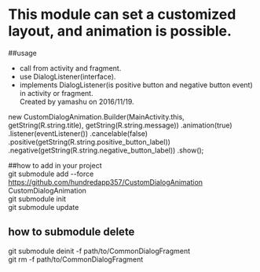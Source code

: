 # This module can set a customized layout, and animation is possible. 

##usage  

 * call from activity and fragment.
 * use DialogListener(interface).
 * implements DialogListener(is positive button and negative button event) in activity or fragment.  
 Created by yamashu on 2016/11/19.



  new CustomDialogAnimation.Builder(MainActivity.this, getString(R.string.title), getString(R.string.message))
      .animation(true)
      .listener(eventListener())
      .cancelable(false)
      .positive(getString(R.string.positive_button_label))
      .negative(getString(R.string.negative_button_label))
      .show();


##how to add in your project  
  git submodule add --force https://github.com/hundredapp357/CustomDialogAnimation CustomDialogAnimation  
  git submodule init  
  git submodule update  
  
  
## how to submodule delete
  git submodule deinit -f path/to/CommonDialogFragment  
  git rm -f  path/to/CommonDialogFragment  



